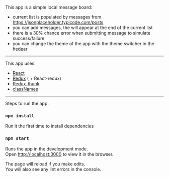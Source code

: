 This app is a simple local message board:
- current list is populated by messages from https://jsonplaceholder.typicode.com/posts
- you can add messages, the will appear at the end of the current list
- there is a 30% chance error when submitting message to simulate success/failure
- you can change the theme of the app with the theme switcher in the hedear

---

This app uses:
- [React](https://reactjs.org/)
- [Redux](https://redux.js.org/) ( + React-redux)
- [Redux-thunk](https://github.com/reduxjs/redux-thunk)
- [classNames](https://www.npmjs.com/package/classnames)

---

Steps to run the app:

### `npm install`

Run it the first time  to install dependencies

### `npm start`

Runs the app in the development mode.<br>
Open [http://localhost:3000](http://localhost:3000) to view it in the browser.

The page will reload if you make edits.<br>
You will also see any lint errors in the console.
